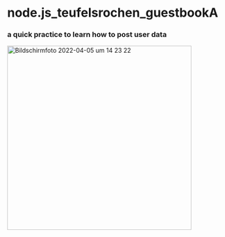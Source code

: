 # node.js_teufelsrochen_guestbookA

### a quick practice to learn how to post user data

<img width="424" alt="Bildschirmfoto 2022-04-05 um 14 23 22" src="https://user-images.githubusercontent.com/96615527/161753785-78a12a5e-7e85-444f-861e-e1b174dd541f.png">
